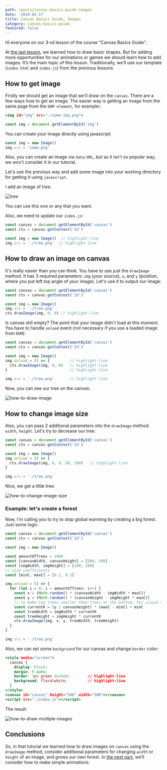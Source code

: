 ```yaml
---
path: /posts/canvas-basics-guide-images
date: '2019-02-17'
title: Canvas Basics Guide, Images
category: canvas-basics-guide
featured: false
---
```


Hi everyone on our 3-rd lesson of the course “Canvas Basics Guide”.

At [the last lesson](/posts/canvas-basics-guide-shapes), we learned how to draw basic shapes. But for adding more opportunities for our animations or games we should learn how to add images. It’s the main topic of this lesson. Traditionally, we’ll use our template (```index.html``` and ```index.js```) from the previous lessons.

## How to get image

Firstly we should get an image that we'll draw on the ```canvas```. There are a few ways how to get an image. The easier way is getting an image from the same page from the ```DOM element```, for example::

```html:title=index.html
<img id="img" src="./some-img.png">
```

```js:title=index.js
const img = document.getElementById('img')
```

You can create your image directly using javascript:

```js:title=index.js
const img = new Image()
img.src = 'some.png'
```

Also, you can create an image via ```data:URL```, but as it isn't so popular way, we won't consider it in our tutorial.

Let's use the previous way and add some image into your working directory for getting it using ```javascript```.

I add an image of tree:

![tree](tree.png)

You can use this one or any that you want.

Also, we need to update our ```index.js```:

```js:title=index.js
const canvas = document.getElementById('canvas')
const ctx = canvas.getContext('2d')

const img = new Image()  // highlight-line
img.src = './tree.png'  // highlight-line
```

## How to draw an image on canvas

It's really easier than you can think. You have to use just the ```drawImage``` method. It has 3 required parameters: ```img``` (your source), ```x```, and ```y``` (position, where you put left top angle of your image). Let's use it to output our image:

```js:title=index.js
const canvas = document.getElementById('canvas')
const ctx = canvas.getContext('2d')

const img = new Image()
img.src = './tree.png'
ctx.drawImage(img, 0, 0) // highlight-line
```

Is canvas still empty? The point that your image didn't load at this moment. You have to handle ```onload``` event (not necessary if you use a loaded image from ```DOM```):

```js:title=index.js
const canvas = document.getElementById('canvas')
const ctx = canvas.getContext('2d')

const img = new Image()
img.onload = () => {         // highlight-line
  ctx.drawImage(img, 0, 0)   // highlight-line
}                            // highlight-line

img.src = './tree.png'       // highlight-line
```

Now, you can see our tree on the canvas:

![how-to-draw-image](how-to-draw-image.png)

## How to change image size

Also, you can pass 2 additional parameters into the ```drawImage``` method: ```width```, ```height```. Let's try to decrease our tree:

```js:title=index.js
const canvas = document.getElementById('canvas')
const ctx = canvas.getContext('2d')

const img = new Image()
img.onload = () => {
  ctx.drawImage(img, 0, 0, 50, 100)   // highlight-line
}

img.src = './tree.png'
```

Nice, we get a little tree:

![how-to-change-image-size](how-to-change-image-size.png)

### Example: let's create a forest

Now, I'm calling you to try to stop global warming by creating a big forest. Just some logic:

```js:title=index.js
const canvas = document.getElementById('canvas')
const ctx = canvas.getContext('2d')

const img = new Image()

const amountOfTrees = 1000
const [canvasWidth, canvasHeight] = [500, 500]
const [imgWidth, imgHeight] = [100, 200]
// size coefficients
const [minC, maxC] = [0.1, 0.2]

img.onload = () => {
  for (let i = 0; i < amountOfTrees; i++) {
    const x = (Math.random() * (canvasWidth - imgWidth * maxC))
    const y = (Math.random() * (canvasHeight - imgHeight * maxC))
    // to make top trees smaller than trees at the bottom, for visual effect
    const currentK = (y / canvasHeight) * (maxC - minC) + minC
    const treeWidth = imgWidth * currentK
    const treeHeight = imgHeight * currentK
    ctx.drawImage(img, x, y, treeWidth, treeHeight)
  }
}

img.src = './tree.png'
```

Also, we can set some ```background``` for our canvas and change ```border``` color:

```html:title=index.html
<style media="screen">
  canvas {
    display: block;
    margin: 0 auto;
    border: 1px green dashed;        // highlight-line
    background: floralwhite;         // highlight-line
  }
</style>
<canvas id="canvas" height="500" width="500"></canvas>
<script src="./index.js"></script>
```

The result:

![how-to-draw-multiple-images](how-to-draw-multiple-images.png)

## Conclusions

So, in that tutorial we learned how to draw images on ```canvas``` using the ```drawImage``` method, consider additional parameters for changing ```width``` or ```height``` of an image, and grows our own forest. In [the next part](/posts/canvas-basics-guide-animations), we’ll consider how to make simple animations.
